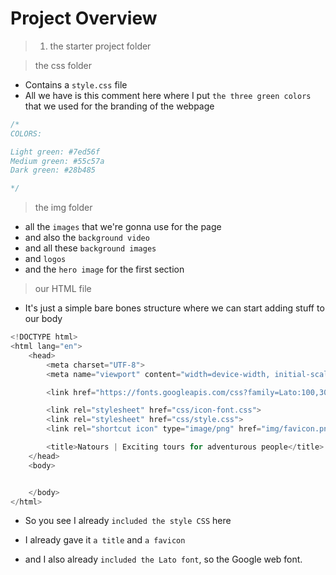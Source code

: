 # Project Overview

> 1. the starter project folder

> the css folder

- Contains a `style.css` file
- All we have is this comment here where I put `the three green colors` that we used for the branding of the webpage

```css
/*
COLORS:

Light green: #7ed56f
Medium green: #55c57a
Dark green: #28b485

*/
```

> the img folder

- all the `images` that we're gonna use for the page
- and also the `background video`
- and all these `background images`
- and `logos`
- and the `hero image` for the first section

> our HTML file

- It's just a simple bare bones structure where we can start adding stuff to our body

```js
<!DOCTYPE html>
<html lang="en">
    <head>
        <meta charset="UTF-8">
        <meta name="viewport" content="width=device-width, initial-scale=1.0">

        <link href="https://fonts.googleapis.com/css?family=Lato:100,300,400,700,900" rel="stylesheet">

        <link rel="stylesheet" href="css/icon-font.css">
        <link rel="stylesheet" href="css/style.css">
        <link rel="shortcut icon" type="image/png" href="img/favicon.png">

        <title>Natours | Exciting tours for adventurous people</title>
    </head>
    <body>


    </body>
</html>

```

- So you see I already `included the style CSS` here

- I already gave it `a title` and `a favicon`

- and I also already `included the Lato font`, so the Google web font.
